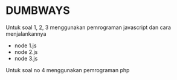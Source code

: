 # DUMBWAYS

Untuk soal 1, 2, 3 menggunakan pemrograman javascript dan cara menjalankannya
- node 1.js
- node 2.js
- node 3.js

Untuk soal no 4 menggunakan pemrograman php
